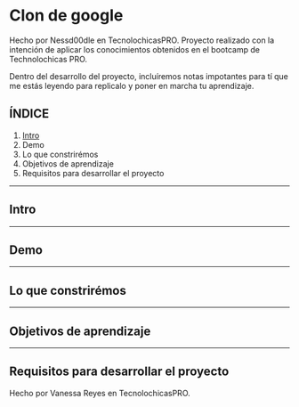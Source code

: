 # Clon de google

Hecho por Nessd00dle en TecnolochicasPRO.
Proyecto realizado con la intención de aplicar los conocimientos obtenidos en el bootcamp de Technolochicas PRO.

Dentro del desarrollo del proyecto, incluíremos notas impotantes para tí que me estás leyendo para replicalo y poner en marcha tu aprendizaje.

## ÍNDICE

1. [Intro](url)
2. Demo
3. Lo que constrirémos
4. Objetivos de aprendizaje
5. Requisitos para desarrollar el proyecto

**** 

## Intro

**** 
## Demo

****

## Lo que constrirémos

**** 
## Objetivos de aprendizaje

**** 

## Requisitos para desarrollar el proyecto

Hecho por Vanessa Reyes en TecnolochicasPRO.
